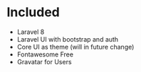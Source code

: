 # Included

* Laravel 8
* Laravel UI with bootstrap and auth
* Core UI as theme (will in future change)
* Fontawesome Free
* Gravatar for Users
